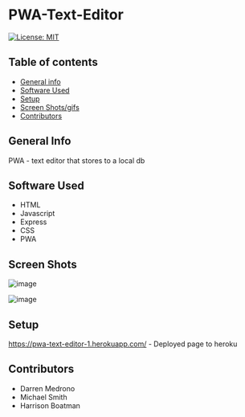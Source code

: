 # PWA-Text-Editor



[![License: MIT](https://img.shields.io/badge/License-MIT-yellow.svg)](https://opensource.org/licenses/MIT)


## Table of contents
* [General info](#general-info)
* [Software Used](#software-used)
* [Setup](#setup)
* [Screen Shots/gifs](#screen-shots)
* [Contributors](#contributors)


## General Info

PWA - text editor that stores to a local db

## Software Used 

- HTML
- Javascript
- Express 
- CSS
- PWA

## Screen Shots


![image](https://user-images.githubusercontent.com/63430373/222012926-2ec92949-07d6-438b-b0c3-ecfd56321f27.png)

![image](https://user-images.githubusercontent.com/63430373/222012985-20e24bc0-2261-4c2d-9455-6944c417e5db.png)



## Setup

https://pwa-text-editor-1.herokuapp.com/ - Deployed page to heroku

## Contributors

- Darren Medrono
- Michael Smith
- Harrison Boatman
